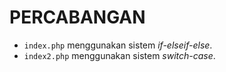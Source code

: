 # PERCABANGAN
- `index.php` menggunakan sistem _if-elseif-else_.
- `index2.php` menggunakan sistem _switch-case_.
